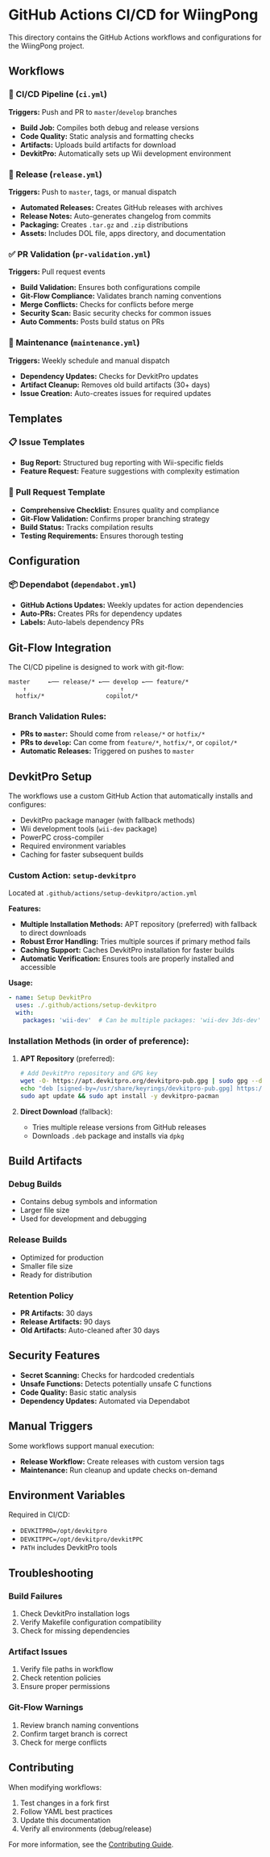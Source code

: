 # GitHub Actions CI/CD for WiingPong

This directory contains the GitHub Actions workflows and configurations for the WiingPong project.

## Workflows

### 🔧 CI/CD Pipeline (`ci.yml`)
**Triggers:** Push and PR to `master`/`develop` branches
- **Build Job:** Compiles both debug and release versions
- **Code Quality:** Static analysis and formatting checks
- **Artifacts:** Uploads build artifacts for download
- **DevkitPro:** Automatically sets up Wii development environment

### 🚀 Release (`release.yml`)
**Triggers:** Push to `master`, tags, or manual dispatch
- **Automated Releases:** Creates GitHub releases with archives
- **Release Notes:** Auto-generates changelog from commits
- **Packaging:** Creates `.tar.gz` and `.zip` distributions
- **Assets:** Includes DOL file, apps directory, and documentation

### ✅ PR Validation (`pr-validation.yml`)
**Triggers:** Pull request events
- **Build Validation:** Ensures both configurations compile
- **Git-Flow Compliance:** Validates branch naming conventions
- **Merge Conflicts:** Checks for conflicts before merge
- **Security Scan:** Basic security checks for common issues
- **Auto Comments:** Posts build status on PRs

### 🧹 Maintenance (`maintenance.yml`)
**Triggers:** Weekly schedule and manual dispatch
- **Dependency Updates:** Checks for DevkitPro updates
- **Artifact Cleanup:** Removes old build artifacts (30+ days)
- **Issue Creation:** Auto-creates issues for required updates

## Templates

### 📋 Issue Templates
- **Bug Report:** Structured bug reporting with Wii-specific fields
- **Feature Request:** Feature suggestions with complexity estimation

### 📝 Pull Request Template
- **Comprehensive Checklist:** Ensures quality and compliance
- **Git-Flow Validation:** Confirms proper branching strategy
- **Build Status:** Tracks compilation results
- **Testing Requirements:** Ensures thorough testing

## Configuration

### 📦 Dependabot (`dependabot.yml`)
- **GitHub Actions Updates:** Weekly updates for action dependencies
- **Auto-PRs:** Creates PRs for dependency updates
- **Labels:** Auto-labels dependency PRs

## Git-Flow Integration

The CI/CD pipeline is designed to work with git-flow:

```
master     ←── release/* ←── develop ←── feature/*
    ↑                          ↑
  hotfix/*                 copilot/*
```

### Branch Validation Rules:
- **PRs to `master`:** Should come from `release/*` or `hotfix/*`
- **PRs to `develop`:** Can come from `feature/*`, `hotfix/*`, or `copilot/*`
- **Automatic Releases:** Triggered on pushes to `master`

## DevkitPro Setup

The workflows use a custom GitHub Action that automatically installs and configures:
- DevkitPro package manager (with fallback methods)
- Wii development tools (`wii-dev` package)
- PowerPC cross-compiler
- Required environment variables
- Caching for faster subsequent builds

### Custom Action: `setup-devkitpro`
Located at `.github/actions/setup-devkitpro/action.yml`

**Features:**
- **Multiple Installation Methods:** APT repository (preferred) with fallback to direct downloads
- **Robust Error Handling:** Tries multiple sources if primary method fails
- **Caching Support:** Caches DevkitPro installation for faster builds
- **Automatic Verification:** Ensures tools are properly installed and accessible

**Usage:**
```yaml
- name: Setup DevkitPro
  uses: ./.github/actions/setup-devkitpro
  with:
    packages: 'wii-dev'  # Can be multiple packages: 'wii-dev 3ds-dev'
```

### Installation Methods (in order of preference):
1. **APT Repository** (preferred):
   ```bash
   # Add DevkitPro repository and GPG key
   wget -O- https://apt.devkitpro.org/devkitpro-pub.gpg | sudo gpg --dearmor -o /usr/share/keyrings/devkitpro-pub.gpg
   echo "deb [signed-by=/usr/share/keyrings/devkitpro-pub.gpg] https://apt.devkitpro.org stable main" | sudo tee /etc/apt/sources.list.d/devkitpro.list
   sudo apt update && sudo apt install -y devkitpro-pacman
   ```

2. **Direct Download** (fallback):
   - Tries multiple release versions from GitHub releases
   - Downloads `.deb` package and installs via `dpkg`

## Build Artifacts

### Debug Builds
- Contains debug symbols and information
- Larger file size
- Used for development and debugging

### Release Builds  
- Optimized for production
- Smaller file size
- Ready for distribution

### Retention Policy
- **PR Artifacts:** 30 days
- **Release Artifacts:** 90 days
- **Old Artifacts:** Auto-cleaned after 30 days

## Security Features

- **Secret Scanning:** Checks for hardcoded credentials
- **Unsafe Functions:** Detects potentially unsafe C functions
- **Code Quality:** Basic static analysis
- **Dependency Updates:** Automated via Dependabot

## Manual Triggers

Some workflows support manual execution:
- **Release Workflow:** Create releases with custom version tags
- **Maintenance:** Run cleanup and update checks on-demand

## Environment Variables

Required in CI/CD:
- `DEVKITPRO=/opt/devkitpro`
- `DEVKITPPC=/opt/devkitpro/devkitPPC`
- `PATH` includes DevkitPro tools

## Troubleshooting

### Build Failures
1. Check DevkitPro installation logs
2. Verify Makefile configuration compatibility
3. Check for missing dependencies

### Artifact Issues
1. Verify file paths in workflow
2. Check retention policies
3. Ensure proper permissions

### Git-Flow Warnings
1. Review branch naming conventions
2. Confirm target branch is correct
3. Check for merge conflicts

## Contributing

When modifying workflows:
1. Test changes in a fork first
2. Follow YAML best practices
3. Update this documentation
4. Verify all environments (debug/release)

For more information, see the [Contributing Guide](../../CONTRIBUTING.md).
